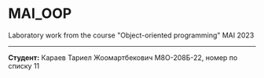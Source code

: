 # MAI_OOP
Laboratory work from the course "Object-oriented programming" MAI 2023

***

__Студент:__ Караев Тариел Жоомартбекович М8О-208Б-22, номер по списку 11